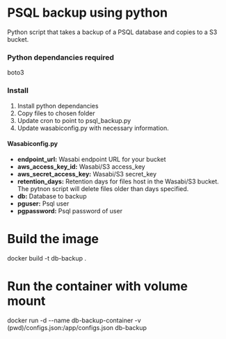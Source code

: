 # PSQL backup using python

Python script that takes a backup of a PSQL database and copies to a S3 bucket.

### Python dependancies required
boto3


### Install 

1. Install python dependancies
2. Copy files to chosen folder
3. Update cron to point to psql_backup.py
4. Update wasabiconfig.py with necessary information.


#### Wasabiconfig.py

- **endpoint_url:** Wasabi endpoint URL for your bucket 
- **aws_access_key_id:** Wasabi/S3 access_key
- **aws_secret_access_key:** Wasabi/S3 secret_key
- **retention_days:** Retention days for files host in the Wasabi/S3 bucket. The pytnon script will delete files older than days specified.
- **db:** Database to backup
- **pguser:** Psql user 
- **pgpassword:** Psql password of user



# Build the image
docker build -t db-backup .

# Run the container with volume mount
docker run -d --name db-backup-container -v (pwd)/configs.json:/app/configs.json db-backup

